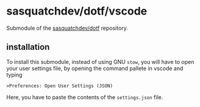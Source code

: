 # sasquatchdev/dotf/vscode

Submodule of the [sasquatchdev/dotf](https://github.com/sasquatchdev/dotf) repository.

## installation

To install this submodule, instead of using GNU `stow`, you will have to open your user settings file, by opening the command pallete in vscode and typing

```
>Preferences: Open User Settings (JSON)
```

Here, you have to paste the contents of the `settings.json` file.
